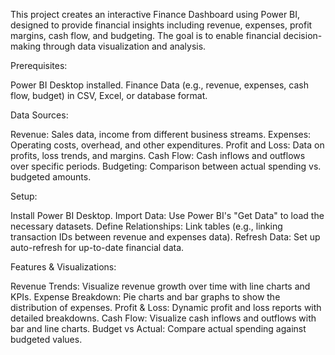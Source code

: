
This project creates an interactive Finance Dashboard using Power BI, designed to provide financial insights including revenue, expenses, profit margins, cash flow, and budgeting. The goal is to enable financial decision-making through data visualization and analysis.

Prerequisites:

Power BI Desktop installed.
Finance Data (e.g., revenue, expenses, cash flow, budget) in CSV, Excel, or database format.


Data Sources:

Revenue: Sales data, income from different business streams.
Expenses: Operating costs, overhead, and other expenditures.
Profit and Loss: Data on profits, loss trends, and margins.
Cash Flow: Cash inflows and outflows over specific periods.
Budgeting: Comparison between actual spending vs. budgeted amounts.


Setup:


Install Power BI Desktop.
Import Data: Use Power BI's "Get Data" to load the necessary datasets.
Define Relationships: Link tables (e.g., linking transaction IDs between revenue and expenses data).
Refresh Data: Set up auto-refresh for up-to-date financial data.


Features & Visualizations:

Revenue Trends: Visualize revenue growth over time with line charts and KPIs.
Expense Breakdown: Pie charts and bar graphs to show the distribution of expenses.
Profit & Loss: Dynamic profit and loss reports with detailed breakdowns.
Cash Flow: Visualize cash inflows and outflows with bar and line charts.
Budget vs Actual: Compare actual spending against budgeted values.
